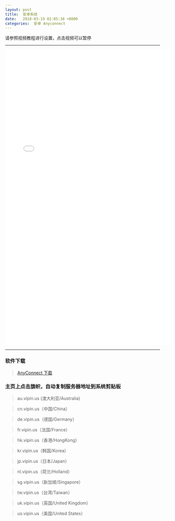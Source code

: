 ```yaml
---
layout: post
title:  安卓系统
date:   2018-03-19 02:05:38 +0800
categories:  安卓 Anyconnect
---
```


请参照视频教程进行设置，点击视频可以暂停

****
<iframe width="540" height="960" src="/files/Android.mp4" frameborder="0" allow="autoplay; encrypted-media" allowfullscreen></iframe>

****

### 软件下载

>[AnyConnect 下载](http://blog.vpnpro.me/files/android.apk)

### 主页上点击旗帜，自动复制服务器地址到系统剪贴板

>au.vipin.us (澳大利亚/Australia)

>cn.vipin.us（中国/China）

>de.vipin.us（德国/Germany）

>fr.vipin.us（法国/France）

>hk.vipin.us（香港/HongKong）

>kr.vipin.us（韩国/Korea）

>jp.vipin.us（日本/Japan）

>nl.vipin.us（荷兰/Holland）

>sg.vipin.us（新加坡/Singapore）

>tw.vipin.us（台湾/Taiwan）

>uk.vipin.us（英国/United Kingdom）

>us.vipin.us（美国/United States）
